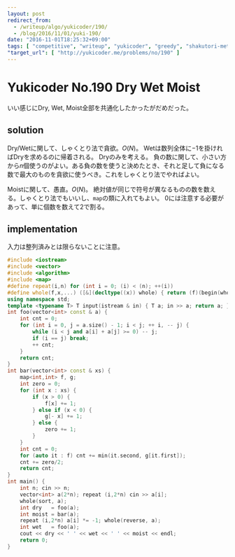 ```yaml
---
layout: post
redirect_from:
  - /writeup/algo/yukicoder/190/
  - /blog/2016/11/01/yuki-190/
date: "2016-11-01T18:25:32+09:00"
tags: [ "competitive", "writeup", "yukicoder", "greedy", "shakutori-method" ]
"target_url": [ "http://yukicoder.me/problems/no/190" ]
---
```


# Yukicoder No.190 Dry Wet Moist

いい感じにDry, Wet, Moist全部を共通化したかったがだめだった。

## solution

Dry/Wetに関して、しゃくとり法で貪欲。$O(N)$。
Wetは数列全体に$-1$を掛ければDryを求めるのに帰着される。
Dryのみを考える。
負の数に関して、小さい方から$n$個使うのがよい。ある負の数を使うと決めたとき、それと足して負になる数で最大のものを貪欲に使うべき。これをしゃくとり法でやればよい。

Moistに関して、愚直。$O(N)$。
絶対値が同じで符号が異なるものの数を数える。しゃくとり法でもいいし、`map`の類に入れてもよい。
$0$には注意する必要があって、単に個数を数えて$2$で割る。

## implementation

入力は整列済みとは限らないことに注意。

``` c++
#include <iostream>
#include <vector>
#include <algorithm>
#include <map>
#define repeat(i,n) for (int i = 0; (i) < (n); ++(i))
#define whole(f,x,...) ([&](decltype((x)) whole) { return (f)(begin(whole), end(whole), ## __VA_ARGS__); })(x)
using namespace std;
template <typename T> T input(istream & in) { T a; in >> a; return a; }
int foo(vector<int> const & a) {
    int cnt = 0;
    for (int i = 0, j = a.size() - 1; i < j; ++ i, -- j) {
        while (i < j and a[i] + a[j] >= 0) -- j;
        if (i == j) break;
        ++ cnt;
    }
    return cnt;
}
int bar(vector<int> const & xs) {
    map<int,int> f, g;
    int zero = 0;
    for (int x : xs) {
        if (x > 0) {
            f[x] += 1;
        } else if (x < 0) {
            g[- x] += 1;
        } else {
            zero += 1;
        }
    }
    int cnt = 0;
    for (auto it : f) cnt += min(it.second, g[it.first]);
    cnt += zero/2;
    return cnt;
}
int main() {
    int n; cin >> n;
    vector<int> a(2*n); repeat (i,2*n) cin >> a[i];
    whole(sort, a);
    int dry   = foo(a);
    int moist = bar(a);
    repeat (i,2*n) a[i] *= -1; whole(reverse, a);
    int wet   = foo(a);
    cout << dry << ' ' << wet << ' ' << moist << endl;
    return 0;
}
```
